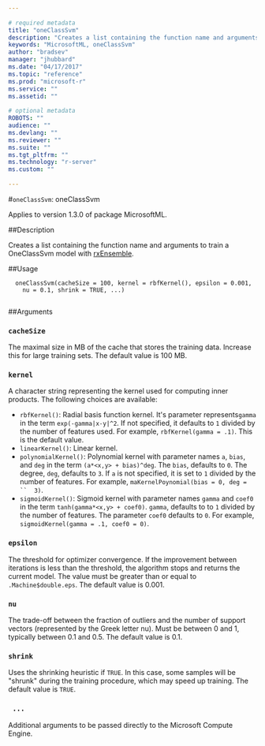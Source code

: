 ```yaml
--- 
 
# required metadata 
title: "oneClassSvm" 
description: "Creates a list containing the function name and arguments to train a  OneClassSvm model with rxEnsemble." 
keywords: "MicrosoftML, oneClassSvm" 
author: "bradsev" 
manager: "jhubbard" 
ms.date: "04/17/2017" 
ms.topic: "reference" 
ms.prod: "microsoft-r" 
ms.service: "" 
ms.assetid: "" 
 
# optional metadata 
ROBOTS: "" 
audience: "" 
ms.devlang: "" 
ms.reviewer: "" 
ms.suite: "" 
ms.tgt_pltfrm: "" 
ms.technology: "r-server" 
ms.custom: "" 
 
--- 
```

 
 
 
 
#`oneClassSvm`: oneClassSvm

 Applies to version 1.3.0 of package MicrosoftML.
 
##Description
 
Creates a list containing the function name and arguments to train a OneClassSvm model with [rxEnsemble](rxensemble.md).
 
 
##Usage

```   
  oneClassSvm(cacheSize = 100, kernel = rbfKernel(), epsilon = 0.001,
    nu = 0.1, shrink = TRUE, ...)
 
```
 
 ##Arguments

   
  
 ### `cacheSize`
 The maximal size in MB of the cache that stores the training data. Increase this for large training sets. The default value is 100 MB. 
  
  
  
 ### `kernel`
 A character string representing the kernel used for computing inner products. The following choices are available:   
*   `rbfKernel()`: Radial basis function kernel. It's parameter  represents`gamma` in the term `exp(-gamma|x-y|^2`. If not  specified, it defaults to `1` divided by the number of features used. For example, `rbfKernel(gamma = .1)`. This is the default value. 
*   `linearKernel()`: Linear kernel.   
*   `polynomialKernel()`: Polynomial kernel with parameter names `a`,  `bias`, and `deg` in the term `(a*<x,y> + bias)^deg`. The  `bias`, defaults to `0`. The degree, `deg`, defaults to  `3`. If `a` is not specified, it is set to `1` divided by the number of features. For example, `maKernelPoynomial(bias = 0, deg = ``  3)`.   
*   `sigmoidKernel()`: Sigmoid kernel with parameter names  `gamma` and `coef0` in the term `tanh(gamma*<x,y> + coef0)`.  `gamma`, defaults to to `1` divided by the number of features. The  parameter `coef0` defaults to `0`.  For example,  `sigmoidKernel(gamma = .1, coef0 = 0)`.   
 
  
  
  
 ### `epsilon`
 The threshold for optimizer convergence. If the  improvement between iterations is less than the threshold, the algorithm  stops and returns the current model. The value must be greater than or equal to `.Machine$double.eps`. The default value is 0.001. 
  
  
  
 ### `nu`
 The trade-off between the fraction of outliers and the number of support vectors (represented by the Greek letter nu). Must be between 0 and 1, typically between 0.1 and 0.5. The default value is 0.1. 
  
  
  
 ### `shrink`
 Uses the shrinking heuristic if `TRUE`. In this case, some samples will be "shrunk" during the training procedure, which may speed up training. The default value is `TRUE`. 
  
  
  
 ### ` ...`
 Additional arguments to be passed directly to the Microsoft Compute Engine. 
  
 
 
